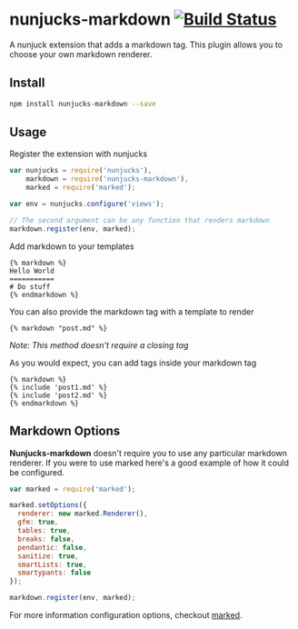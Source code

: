 # nunjucks-markdown [![Build Status](https://travis-ci.org/zephraph/nunjucks-markdown.svg)](https://travis-ci.org/zephraph/nunjucks-markdown)

A nunjuck extension that adds a markdown tag. This plugin allows you to choose your own markdown renderer.

## Install

``` bash
npm install nunjucks-markdown --save
```

## Usage

Register the extension with nunjucks

``` js
var nunjucks = require('nunjucks'),
    markdown = require('nunjucks-markdown'),
    marked = require('marked');

var env = nunjucks.configure('views');

// The second argument can be any function that renders markdown
markdown.register(env, marked);
```

Add markdown to your templates

```
{% markdown %}
Hello World
===========
# Do stuff
{% endmarkdown %}
```

You can also provide the markdown tag with a template to render

```
{% markdown "post.md" %}
```
_Note: This method doesn't require a closing tag_

As you would expect, you can add tags inside your markdown tag
```
{% markdown %}
{% include 'post1.md' %}
{% include 'post2.md' %}
{% endmarkdown %}
```

## Markdown Options

**Nunjucks-markdown** doesn't require you to use any particular markdown renderer. If you were to use marked here's a good example of how it could be configured.

``` js
var marked = require('marked');

marked.setOptions({
  renderer: new marked.Renderer(),
  gfm: true,
  tables: true,
  breaks: false,
  pendantic: false,
  sanitize: true,
  smartLists: true,
  smartypants: false
});

markdown.register(env, marked);
```

For more information configuration options, checkout [marked](https://github.com/chjj/marked).
